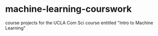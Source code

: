 # machine-learning-courswork
course projects for the UCLA Com Sci course entitled "Intro to Machine Learning"
